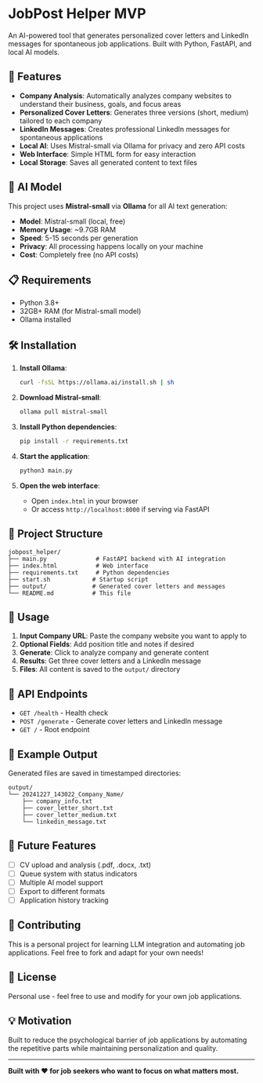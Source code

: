 # JobPost Helper MVP

An AI-powered tool that generates personalized cover letters and LinkedIn messages for spontaneous job applications. Built with Python, FastAPI, and local AI models.

## 🚀 Features

- **Company Analysis**: Automatically analyzes company websites to understand their business, goals, and focus areas
- **Personalized Cover Letters**: Generates three versions (short, medium) tailored to each company
- **LinkedIn Messages**: Creates professional LinkedIn messages for spontaneous applications
- **Local AI**: Uses Mistral-small via Ollama for privacy and zero API costs
- **Web Interface**: Simple HTML form for easy interaction
- **Local Storage**: Saves all generated content to text files

## 🤖 AI Model

This project uses **Mistral-small** via **Ollama** for all AI text generation:
- **Model**: Mistral-small (local, free)
- **Memory Usage**: ~9.7GB RAM
- **Speed**: 5-15 seconds per generation
- **Privacy**: All processing happens locally on your machine
- **Cost**: Completely free (no API costs)

## 📋 Requirements

- Python 3.8+
- 32GB+ RAM (for Mistral-small model)
- Ollama installed

## 🛠 Installation

1. **Install Ollama**:
   ```bash
   curl -fsSL https://ollama.ai/install.sh | sh
   ```

2. **Download Mistral-small**:
   ```bash
   ollama pull mistral-small
   ```

3. **Install Python dependencies**:
   ```bash
   pip install -r requirements.txt
   ```

4. **Start the application**:
   ```bash
   python3 main.py
   ```

5. **Open the web interface**:
   - Open `index.html` in your browser
   - Or access `http://localhost:8000` if serving via FastAPI

## 📁 Project Structure

```
jobpost_helper/
├── main.py              # FastAPI backend with AI integration
├── index.html           # Web interface
├── requirements.txt     # Python dependencies
├── start.sh            # Startup script
├── output/             # Generated cover letters and messages
└── README.md           # This file
```

## 🎯 Usage

1. **Input Company URL**: Paste the company website you want to apply to
2. **Optional Fields**: Add position title and notes if desired
3. **Generate**: Click to analyze company and generate content
4. **Results**: Get three cover letters and a LinkedIn message
5. **Files**: All content is saved to the `output/` directory

## 🔧 API Endpoints

- `GET /health` - Health check
- `POST /generate` - Generate cover letters and LinkedIn message
- `GET /` - Root endpoint

## 🎨 Example Output

Generated files are saved in timestamped directories:
```
output/
└── 20241227_143022_Company_Name/
    ├── company_info.txt
    ├── cover_letter_short.txt
    ├── cover_letter_medium.txt
    └── linkedin_message.txt
```

## 🚧 Future Features

- [ ] CV upload and analysis (.pdf, .docx, .txt)
- [ ] Queue system with status indicators
- [ ] Multiple AI model support
- [ ] Export to different formats
- [ ] Application history tracking

## 🤝 Contributing

This is a personal project for learning LLM integration and automating job applications. Feel free to fork and adapt for your own needs!

## 📄 License

Personal use - feel free to use and modify for your own job applications.

## 💡 Motivation

Built to reduce the psychological barrier of job applications by automating the repetitive parts while maintaining personalization and quality.

---

**Built with ❤️ for job seekers who want to focus on what matters most.**
